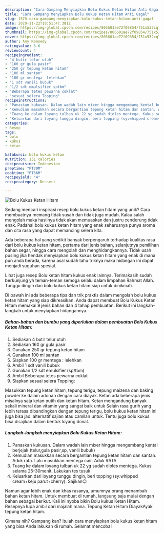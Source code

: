 ```yaml
---
description: "Cara Gampang Menyiapkan Bolu Kukus Ketan Hitam Anti Gagal"
title: "Cara Gampang Menyiapkan Bolu Kukus Ketan Hitam Anti Gagal"
slug: 1576-cara-gampang-menyiapkan-bolu-kukus-ketan-hitam-anti-gagal
date: 2020-11-22T18:51:47.381Z
image: https://img-global.cpcdn.com/recipes/806601ae72f09854/751x532cq70/bolu-kukus-ketan-hitam-foto-resep-utama.jpg
thumbnail: https://img-global.cpcdn.com/recipes/806601ae72f09854/751x532cq70/bolu-kukus-ketan-hitam-foto-resep-utama.jpg
cover: https://img-global.cpcdn.com/recipes/806601ae72f09854/751x532cq70/bolu-kukus-ketan-hitam-foto-resep-utama.jpg
author: Amy Kennedy
ratingvalue: 3.6
reviewcount: 4
recipeingredient:
- "4 butir telur utuh"
- "160 gr gula pasir"
- "250 gr tepung ketan hitam"
- "100 ml santan"
- "100 gr mentega  lelehkan"
- "1 sdt vanili bubuk"
- "1/2 sdt emulsifier sptbm"
- "Beberapa tetes pewarna coklat"
- "sesuai selera Topping"
recipeinstructions:
- "Panaskan kukusan. Dalam wadah lain mixer hingga mengembang kental berjejak (telur,gula pasir,sp, vanili bubuk)"
- "Kemudian masukkan secara bergantian tepung ketan hitam dan santan. Aduk rata. Lalu masukkan mentega cair. Aduk RATA"
- "Tuang ke dalam loyang tulban uk 22 yg sudah dioles mentega. Kukus selama 25-30menit. Lakukan tes tusuk"
- "Keluarkan dari loyang tunggu dingin, beri topping (sy:whipped cream+keju parut+cherry). Sajikan😉"
categories:
- Resep
tags:
- bolu
- kukus
- ketan

katakunci: bolu kukus ketan 
nutrition: 131 calories
recipecuisine: Indonesian
preptime: "PT29M"
cooktime: "PT56M"
recipeyield: "4"
recipecategory: Dessert

---
```



![Bolu Kukus Ketan Hitam](https://img-global.cpcdn.com/recipes/806601ae72f09854/751x532cq70/bolu-kukus-ketan-hitam-foto-resep-utama.jpg)

Sedang mencari inspirasi resep bolu kukus ketan hitam yang unik? Cara membuatnya memang tidak susah dan tidak juga mudah. Kalau salah mengolah maka hasilnya tidak akan memuaskan dan justru cenderung tidak enak. Padahal bolu kukus ketan hitam yang enak seharusnya punya aroma dan cita rasa yang dapat memancing selera kita.

Ada beberapa hal yang sedikit banyak berpengaruh terhadap kualitas rasa dari bolu kukus ketan hitam, pertama dari jenis bahan, selanjutnya pemilihan bahan segar, hingga cara mengolah dan menghidangkannya. Tidak usah pusing jika hendak menyiapkan bolu kukus ketan hitam yang enak di mana pun anda berada, karena asal sudah tahu triknya maka hidangan ini dapat menjadi suguhan spesial.

Lihat juga resep Bolu ketan hitam kukus enak lainnya. Terimakasih sudah berkunjung yh teman-teman semoga selalu dalam limpahan Rahmat Allah. Tunggu dingin dan bolu kukus ketan hitam siap untuk dinikmati.


Di bawah ini ada beberapa tips dan trik praktis dalam mengolah bolu kukus ketan hitam yang siap dikreasikan. Anda dapat membuat Bolu Kukus Ketan Hitam memakai 9 jenis bahan dan 4 tahap pembuatan. Berikut ini langkah-langkah untuk menyiapkan hidangannya.

<!--inarticleads1-->

##### Bahan-bahan dan bumbu yang diperlukan dalam pembuatan Bolu Kukus Ketan Hitam:

1. Sediakan 4 butir telur utuh
1. Sediakan 160 gr gula pasir
1. Gunakan 250 gr tepung ketan hitam
1. Gunakan 100 ml santan
1. Siapkan 100 gr mentega : lelehkan
1. Ambil 1 sdt vanili bubuk
1. Gunakan 1/2 sdt emulsifier (sp/tbm)
1. Ambil Beberapa tetes pewarna coklat
1. Siapkan sesuai selera Topping:


Masukkan tepung ketan hitam, tepung terigu, tepung maizena dan baking powder ke dalam adonan dengan cara diayak. Ketan ada beberapa jenis misalnya saja ketan putih dan ketan hitam. Ketan mengandung banyak sekali mineral dan vitamin yang sangat baik untuk Selain rasa gurih yang lebih terasa dibandingkan dengan tepung terigu, bolu kukus ketan hitam ini juga bisa jadi alternatif sajian atau camilan untuk. Tentu juga bolu kukus bisa disajikan dalam bentuk loyang donat. 

<!--inarticleads2-->

##### Langkah-langkah menyiapkan Bolu Kukus Ketan Hitam:

1. Panaskan kukusan. Dalam wadah lain mixer hingga mengembang kental berjejak (telur,gula pasir,sp, vanili bubuk)
1. Kemudian masukkan secara bergantian tepung ketan hitam dan santan. Aduk rata. Lalu masukkan mentega cair. Aduk RATA
1. Tuang ke dalam loyang tulban uk 22 yg sudah dioles mentega. Kukus selama 25-30menit. Lakukan tes tusuk
1. Keluarkan dari loyang tunggu dingin, beri topping (sy:whipped cream+keju parut+cherry). Sajikan😉


Namun agar lebih enak dan khas rasanya, umumnya orang menambah bahan ketan hitam. Untuk membuat di rumah, langsung saja mulai dengan bahan sebagai berikut. Kali ini nyoba bikin Bolu kukus Ketan Hitam. Resepnya lupa ambil dari majalah mana. Tepung Ketan Hitam DiayakAyak tepung ketan hitam. 

Gimana nih? Gampang kan? Itulah cara menyiapkan bolu kukus ketan hitam yang bisa Anda lakukan di rumah. Selamat mencoba!
